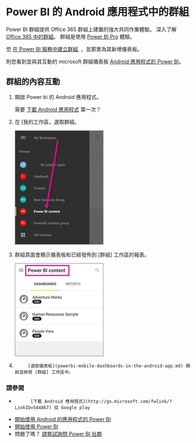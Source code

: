 <properties 
   pageTitle="Android 應用程式中的群組"
   description="Power BI 群組都建置在 Office 365 群組。 閱讀有關檢視與 Power bi 互動 Android 的行動應用程式中的群組儀表板"
   services="powerbi" 
   documentationCenter="" 
   authors="maggiesMSFT" 
   manager="mblythe" 
   backup=""
   editor=""
   tags=""
   qualityFocus="no"
   qualityDate=""/>
 
<tags
   ms.service="powerbi"
   ms.devlang="NA"
   ms.topic="article"
   ms.tgt_pltfrm="NA"
   ms.workload="powerbi"
   ms.date="10/03/2016"
   ms.author="maggies"/>

# Power BI 的 Android 應用程式中的群組  

Power BI 群組提供 Office 365 群組上建置的強大共同作業體驗。 深入了解 [Office 365 中的群組](https://support.office.com/article/Create-a-group-in-Office-365-7124dc4c-1de9-40d4-b096-e8add19209e9)。 群組是使用 [Power BI Pro](powerbi-power-bi-pro-content-what-is-it.md) 體驗。

您 [在 Power BI 服務中建立群組](powerbi-service-create-a-group-in-power-bi.md), ，並那里為其新增儀表板。

則您看到並與其互動的 microsoft 群組儀表板 [Android 應用程式的 Power BI](powerbi-mobile-android-app-get-started.md)。  

## 群組的內容互動  
1.  開啟 Power bi 的 Android 應用程式。

    需要 [下載 Android 應用程式](http://go.microsoft.com/fwlink/?LinkID=544867) 第一次？

2.  在 [我的工作區，選取群組。  

    ![](media/powerbi-mobile-groups-in-the-android-app/power-bi-android-groups-menu.png)

3.  群組頁面會顯示儀表板和已經發佈到 [群組] 工作區的報表。  

    ![](media/powerbi-mobile-groups-in-the-android-app/power-bi-android-groups-dashboards.png)

4.  
            [選取儀表板](powerbi-mobile-dashboards-in-the-android-app.md) 開啟並檢視 [群組] 工作區中。  

### 請參閱  
-  
            [下載 Android 應用程式](http://go.microsoft.com/fwlink/?LinkID=544867) 從 Google play  
-  [開始使用 Android 的應用程式的 Power BI](powerbi-mobile-android-app-get-started.md)  
-  [開始使用 Power BI](powerbi-service-get-started.md)  
-  問題了嗎？ [請嘗試詢問 Power BI 社群](http://community.powerbi.com/)